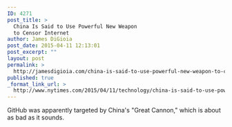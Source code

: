 ```yaml
---
ID: 4271
post_title: >
  China Is Said to Use Powerful New Weapon
  to Censor Internet
author: James DiGioia
post_date: 2015-04-11 12:13:01
post_excerpt: ""
layout: post
permalink: >
  http://jamesdigioia.com/china-is-said-to-use-powerful-new-weapon-to-censor-internet/
published: true
_format_link_url: >
  http://www.nytimes.com/2015/04/11/technology/china-is-said-to-use-powerful-new-weapon-to-censor-internet.html
---
```

GitHub was apparently targeted by China's "Great Cannon," which is about as bad as it sounds.